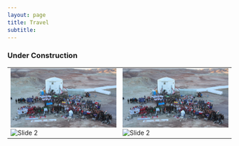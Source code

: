 ```yaml
---
layout: page
title: Travel
subtitle:
---
```

### Under Construction


<table class="table">
  <tr>
    <td>
      <!-- Slideshow 1 -->
      <div id="carousel1" class="carousel slide" data-bs-ride="carousel">
        <div class="carousel-inner">
          <div class="carousel-item active">
            <img src="/assets/img/mrt.JPG" class="d-block w-100" alt="Slide 1">
          </div>
          <div class="carousel-item">
            <img src="/assets/img/path.jpg" class="d-block w-100" alt="Slide 2">
          </div>
        </div>
        <a class="carousel-control-prev" href="#carousel1" data-bs-slide="prev">
          <span class="carousel-control-prev-icon"></span>
        </a>
        <a class="carousel-control-next" href="#carousel1" data-bs-slide="next">
          <span class="carousel-control-next-icon"></span>
        </a>
      </div>
    </td>

<td>
      <!-- Slideshow 2 -->
      <div id="carousel2" class="carousel slide" data-bs-ride="carousel">
        <div class="carousel-inner">
          <div class="carousel-item active">
            <img src="/assets/img/mrt.JPG" class="d-block w-100" alt="Slide 1">
          </div>
          <div class="carousel-item">
            <img src="/assets/img/path.jpg" class="d-block w-100" alt="Slide 2">
          </div>
        </div>
        <a class="carousel-control-prev" href="#carousel2" data-bs-slide="prev">
          <span class="carousel-control-prev-icon"></span>
        </a>
        <a class="carousel-control-next" href="#carousel2" data-bs-slide="next">
          <span class="carousel-control-next-icon"></span>
        </a>
      </div>
    </td>
  </tr>
</table>


<!--
<div id="slideshow">
	<div class="slide-fade">
		<div class="slide">
			<img src="{{ 'assets/img/japan/IMG_1001.jpg' | relative_url }}" alt="Not found" />
		</div>
		<div class="slide">
			<img src="{{ 'assets/img/japan/IMG_1719.jpg' | relative_url }}" alt="Not found" />
		</div>
		<div class="slide">
			<img src="{{ 'assets/img/japan/IMG_1776.jpg' | relative_url }}" alt="Not found" />
		</div>
		<div class="slide">
			<img src="{{ 'assets/img/japan/IMG_1795.jpg' | relative_url }}" alt="Not found" />
		</div>
		<div class="slide">
			<img src="{{ 'assets/img/japan/IMG_2120.jpg' | relative_url }}" alt="Not found" />
		</div>
		<div class="slide">
			<img src="{{ 'assets/img/japan/IMG_2354.jpg' | relative_url }}" alt="Not found" />
		</div>
		<figcaption>Japan</figcaption>
	</div>
</div>-->

<!--
<table class="table">
  <tr>
    <td>
      
      <div class="slick-slider">
        <div><img src="/assets/img/mrt.JPG" alt="Slide 1"></div>
        <div><img src="/assets/img/path.jpg" alt="Slide 2"></div>
        <div><img src="/assets/img/poster.JPG" alt="Slide 3"></div>
      </div>
    </td>
    
	<td>
      <div class="slick-slider">
        <div><img src="/assets/img/mrt.JPG" alt="Slide 1"></div>
        <div><img src="/assets/img/path.jpg" alt="Slide 2"></div>
        <div><img src="/assets/img/poster.JPG" alt="Slide 3"></div>
      </div>
    </td>
  </tr>
</table>-->


<!--
<div id="slideshow">
<div class="slideshow-container">
  <div class="slide fade">
    <img src="assets/img/japan/IMG_1001.jpg" alt="Slide 1" />
  </div>
  <div class="slide fade">
    <img src="assets/img/japan/IMG_1719.jpg" alt="Slide 2" />
  </div>
  <div class="slide fade">
    <img src="assets/img/japan/IMG_1776.jpg" alt="Slide 3" />
  </div>
  <div class="slide fade">
    <img src="assets/img/japan/IMG_1795.jpg" alt="Slide 4" />	
  </div>
</div> 
</div>
-->
